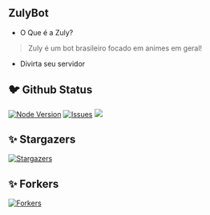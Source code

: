 ## ZulyBot
- O Que é a Zuly?
> Zuly é um bot brasileiro focado em animes em geral!
- Divirta seu servidor
## 🐦 Github Status

[![Node Version](https://img.shields.io/badge/Node.JS-43853D.svg?style=for-the-badge&logo=node.js&logoColor=white)](https://nodejs.org/en/download/) [![Issues](https://img.shields.io/github/issues/zulybot/zuly?style=for-the-badge&color=green)](https://github.com/zulybot/zuly/issues) [![](https://img.shields.io/github/issues-pr/zulybot/zuly?style=for-the-badge&color=green)](https://github.com/zulybot/zuly/pulls)

## ✨ Stargazers

[![Stargazers](https://reporoster.com/stars/zulybot/zuly)](https://github.com/zulybot/zuly/stargazers)

## ✨ Forkers

[![Forkers](https://reporoster.com/forks/zulybot/zuly)](https://github.com/zulybot/zuly/network/members)